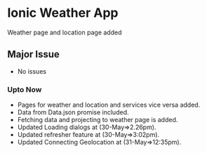 # Ionic Weather App
  Weather page and location page added
## Major Issue
  * No issues
### Upto Now
  * Pages for weather and location and services vice versa added.
  * Data from Data.json promise included.
  * Fetching data and projecting to weather page is added.
  * Updated Loading dialogs at (30-May=>2.26pm).
  * Updated refresher feature at (30-May=>3:02pm).
  * Updated Connecting Geolocation at (31-May=>12:35pm).
